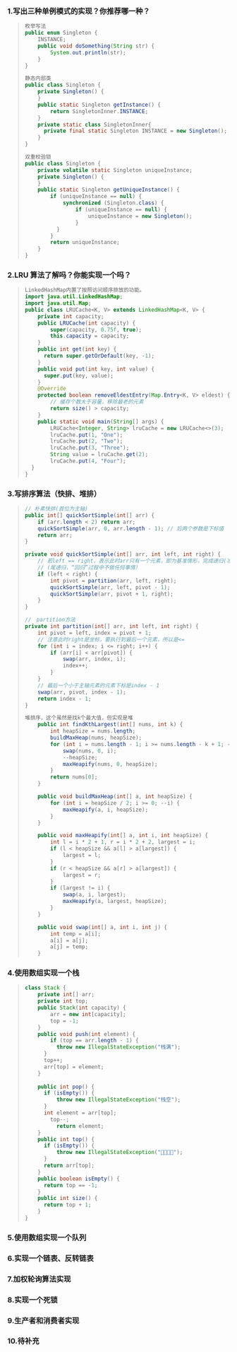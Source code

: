 ### 1.写出三种单例模式的实现？你推荐哪⼀种？

> ```java
> 枚举写法
> public enum Singleton {
>     INSTANCE;
>     public void doSomething(String str) {
>         System.out.println(str);
>     }
> }
> 
> 静态内部类
> public class Singleton {
>     private Singleton() {
>     }
>     public static Singleton getInstance() {
>         return SingletonInner.INSTANCE;
>     }
>     private static class SingletonInner{
>     	private final static Singleton INSTANCE = new Singleton();
>     }
> }
> 
> 双重校验锁
> public class Singleton {
>     private volatile static Singleton uniqueInstance;
>     private Singleton() {
>     }
>     public static Singleton getUniqueInstance() {
>         if (uniqueInstance == null) {
>             synchronized (Singleton.class) {
>                 if (uniqueInstance == null) {
>                     uniqueInstance = new Singleton();
>                 }
>         	}
>         }
>         return uniqueInstance;
>     }
> }
> ```

### 2.LRU 算法了解吗？你能实现⼀个吗？

> ```java
> LinkedHashMap内置了按照访问顺序排放的功能。
> import java.util.LinkedHashMap;
> import java.util.Map;
> public class LRUCache<K, V> extends LinkedHashMap<K, V> {
>     private int capacity;
>     public LRUCache(int capacity) {
>         super(capacity, 0.75f, true);
>         this.capacity = capacity;
>     }
>     public int get(int key) {
>     	return super.getOrDefault(key, -1);
>     }
>     public void put(int key, int value) {
>     	super.put(key, value);
>     }
>     @Override
>     protected boolean removeEldestEntry(Map.Entry<K, V> eldest) {
>         // 缓存个数大于容量，移除最老的元素
>         return size() > capacity;
>     }
>     public static void main(String[] args) {
>         LRUCache<Integer, String> lruCache = new LRUCache<>(3);
>         lruCache.put(1, "One");
>         lruCache.put(2, "Two");
>         lruCache.put(3, "Three");
>         String value = lruCache.get(2);
>         lruCache.put(4, "Four");
> 	}
> }
> ```

### 3.写排序算法（快排、堆排）

> ```java
> // 朴素快排(首位为主轴)
> public int[] quickSortSimple(int[] arr) {
>     if (arr.length < 2) return arr;
>     quickSortSimple(arr, 0, arr.length - 1); // 后两个参数是下标值
>     return arr;
> }
> 
> private void quickSortSimple(int[] arr, int left, int right) {
>     // 若left == right，表示此时arr只有一个元素，即为基准情形，完成递归(准确说是完成递进)
>     // (尾递归，“回归”过程中不做任何事情）
>     if (left < right) {
>         int pivot = partition(arr, left, right);
>         quickSortSimple(arr, left, pivot - 1);
>         quickSortSimple(arr, pivot + 1, right);
>     }
> }
> 
> //　partition方法
> private int partition(int[] arr, int left, int right) {
>     int pivot = left, index = pivot + 1;
>     // 注意此时right是坐标，要执行到最后一个元素，所以是<=
>     for (int i = index; i <= right; i++) {
>         if (arr[i] < arr[pivot]) {
>             swap(arr, index, i);
>             index++;
>         }
>     }
>     // 最后一个小于主轴元素的元素下标是index - 1
>     swap(arr, pivot, index - 1);
>     return index - 1;
> }
> ```
>
> ```java
> 堆排序，这个虽然是找k个最大值，但实现是堆
>     public int findKthLargest(int[] nums, int k) {
>         int heapSize = nums.length;
>         buildMaxHeap(nums, heapSize);
>         for (int i = nums.length - 1; i >= nums.length - k + 1; --i) {
>             swap(nums, 0, i);
>             --heapSize;
>             maxHeapify(nums, 0, heapSize);
>         }
>         return nums[0];
>     }
> 
>     public void buildMaxHeap(int[] a, int heapSize) {
>         for (int i = heapSize / 2; i >= 0; --i) {
>             maxHeapify(a, i, heapSize);
>         } 
>     }
> 
>     public void maxHeapify(int[] a, int i, int heapSize) {
>         int l = i * 2 + 1, r = i * 2 + 2, largest = i;
>         if (l < heapSize && a[l] > a[largest]) {
>             largest = l;
>         } 
>         if (r < heapSize && a[r] > a[largest]) {
>             largest = r;
>         }
>         if (largest != i) {
>             swap(a, i, largest);
>             maxHeapify(a, largest, heapSize);
>         }
>     }
> 
>     public void swap(int[] a, int i, int j) {
>         int temp = a[i];
>         a[i] = a[j];
>         a[j] = temp;
>     }
> ```

### 4.使⽤数组实现⼀个栈

> ```java
> class Stack {
>     private int[] arr;
>     private int top;
>     public Stack(int capacity) {
>         arr = new int[capacity];
>         top = -1;
>     }
>     public void push(int element) {
>         if (top == arr.length - 1) {
>         	throw new IllegalStateException("栈满");
>     	}
>     	top++;
>     	arr[top] = element;
>     }
>     
>     public int pop() {
>     	if (isEmpty()) {
>     		throw new IllegalStateException("栈空");
>     	}
>     	int element = arr[top];
>         top--;
>    	 	return element;
>     }
>     public int top() {
>     	if (isEmpty()) {
>     		throw new IllegalStateException("􀺾􀔅􁑮􀑺");
>     	}
>     	return arr[top];
>     }
>     public boolean isEmpty() {
>     	return top == -1;
>     }
>     public int size() {
>     	return top + 1;
>     }
> }
> ```

### 5.使⽤数组实现⼀个队列

### 6.实现⼀个链表、反转链表

### 7.加权轮询算法实现

### 8.实现⼀个死锁

### 9.⽣产者和消费者实现

### 10.待补充